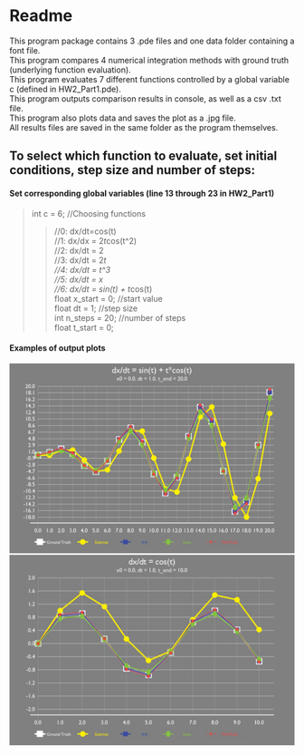 # Readme #
    
This program package contains 3 .pde files and one data folder containing a font file.  
This program compares 4 numerical integration methods with ground truth (underlying function evaluation).  
This program evaluates 7 different functions controlled by a global variable c (defined in HW2_Part1.pde).  
This program outputs comparison results in console, as well as a csv .txt file.  
This program also plots data and saves the plot as a .jpg file.  
All results files are saved in the same folder as the program themselves.  

## To select which function to evaluate, set initial conditions, step size and number of steps:
#### Set corresponding global variables (line 13 through 23 in HW2_Part1)
>int c = 6; //Choosing functions  
>> //0: dx/dt=cos(t)  
>> //1: dx/dx = 2*t*cos(t^2)  
>> //2: dx/dt = 2  
>> //3: dx/dt = 2*t  
>> //4: dx/dt = t^3  
>> //5: dx/dt = x  
>> //6: dx/dt = sin(t) + t*cos(t)   
>float x_start = 0; //start value  
>float dt = 1; //step size  
>int n_steps = 20; //number of steps  
>float t_start = 0; 
  
#### Examples of output plots  
![alt text](https://github.com/CyberHolmes/CSCI5611/blob/master/HW2_Part1/outputData%26Plots/plot_6_x0.0_dt1.0_1593122041.jpg)  
![alt text](https://github.com/CyberHolmes/CSCI5611/blob/master/HW2_Part1/outputData%26Plots/plot_0_x0.0_dt1.0_1593121768.jpg)  

